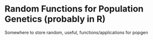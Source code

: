 # Random Functions for Population Genetics (probably in R)
Somewhere to store random, useful, functions/applications for popgen
